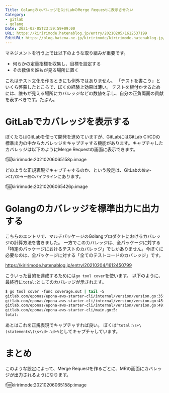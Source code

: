 ```yaml
---
Title: GolangのカバレッジをGitLabのMerge Requestに表示させたい
Category:
- gitlab
- golang
Date: 2021-02-05T23:59:59+09:00
URL: https://kiririmode.hatenablog.jp/entry/20210205/1612537199
EditURL: https://blog.hatena.ne.jp/kiririmode/kiririmode.hatenablog.jp/atom/entry/26006613687860173
---
```


マネジメントを行う上では以下のような取り組みが重要です。

- 何らかの定量指標を収集し、目標を設定する
- その数値を誰もが見る場所に置く

これはテスト文化を作るときにも例外ではありません。
「テストを書こう」といくら啓蒙したところで、ぼくの経験上効果は薄い。
テストを根付かせるためには、誰もが見える場所にカバレッジなどの数値を示し、自分の正負両面の貢献を表すべきです。たぶん。

# GitLabでカバレッジを表示する

ぼくたちはGitLabを使って開発を進めていますが、GitLabにはGitLab CI/CDの標準出力の中からカバレッジをキャプチャする機能があります。キャプチャしたカバレッジは以下のようにMerge Requestの画面に表示できます。

f:id:kiririmode:20210206065158p:image

どのような正規表現でキャプチャするのか、という設定は、GitLabの`設定`->`CI/CD`->`一般のパイプライン`にあります。

f:id:kiririmode:20210206065426p:image

# Golangのカバレッジを標準出力に出力する

こちらのエントリで、マルチパッケージのGolangプロダクトにおけるカバレッジの計算方法を書きました。
一方でこのカバレッジは、全パッケージに対する「特定のパッケージにおけるテストのカバレッジ」でしかありません。今ぼくに必要なのは、全パッケージに対する「全てのテストコードのカバレッジ」です。

https://kiririmode.hatenablog.jp/entry/20210204/1612450799

こういった目的を達成するためには`go tool cover`を使います。
以下のように、最終行に`total:`としてのカバレッジが示されます。

```tcsh
$ go tool cover -func coverage.out | tail -5
gitlab.com/eponas/epona-aws-starter-cli/internal/version/version.go:35:                                         GetTerraformVersion                     0.0%
gitlab.com/eponas/epona-aws-starter-cli/internal/version/version.go:45:                                         SetAwsProviderVersion                   0.0%
gitlab.com/eponas/epona-aws-starter-cli/internal/version/version.go:49:                                         GetAwsProviderVersion                   0.0%
gitlab.com/eponas/epona-aws-starter-cli/main.go:5:                                                              main                                    0.0%
total:                                                                                                          (statements)                            1.2%
```

あとはこれを正規表現でキャプチャすれば良い。
ぼくは`^total:\s+\(statements\)\s+\d+.\d+%`としてキャプチャしています。

# まとめ

このような設定によって、Merge Requestを作るごとに、MRの画面にカバレッジが出力されるようになります。

f:id:kiririmode:20210206065158p:image
